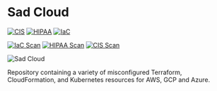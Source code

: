 # Sad Cloud

[![CIS](https://app.demo.soluble.cloud/api/v1/public/badges/92f00ccb-9a07-42fa-bff1-78999cfb1896.svg)](https://app.demo.soluble.cloud/repos/details/github.com/soluble-ai/sad-cloud)  [![HIPAA](https://app.demo.soluble.cloud/api/v1/public/badges/cb9eed44-ec33-48c4-add4-983bc9839f3d.svg)](https://app.demo.soluble.cloud/repos/details/github.com/soluble-ai/sad-cloud)  [![IaC](https://app.demo.soluble.cloud/api/v1/public/badges/7113ca72-ac64-46bc-beaa-7f425c5e7744.svg)](https://app.demo.soluble.cloud/repos/details/github.com/soluble-ai/sad-cloud)  

[![IaC Scan](https://app.demo.soluble.cloud/api/v1/public/badges/db3b1170-4cda-4742-a6d3-678a3cd29529.svg)](https://app.demo.soluble.cloud/repos/details/github.com/soluble-ai/sad-cloud) [![HIPAA Scan](https://app.demo.soluble.cloud/api/v1/public/badges/a5aa8d7d-2c17-46e1-baec-ca287b9ebf5b.svg)](https://app.demo.soluble.cloud/api/v1/org/900000000000/repos/details/github.com/soluble-ai/sad-cloud) [![CIS Scan](https://app.demo.soluble.cloud/api/v1/public/badges/8ff65b63-1812-401f-bd4c-eec418b5daa3.svg)](https://app.demo.soluble.cloud/api/v1/org/900000000000/repos/details/github.com/soluble-ai/sad-cloud)

![Sad Cloud](.images/sad-cloud.png)


Repository containing a variety of misconfigured Terraform, CloudFormation, and Kubernetes resources
for AWS, GCP and Azure.
